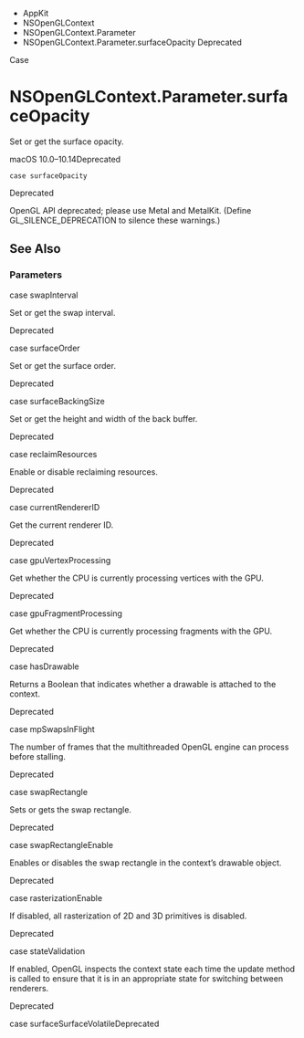 

- AppKit
- NSOpenGLContext
- NSOpenGLContext.Parameter
-  NSOpenGLContext.Parameter.surfaceOpacity Deprecated

Case

# NSOpenGLContext.Parameter.surfaceOpacity

Set or get the surface opacity.

macOS 10.0–10.14Deprecated

``` source
case surfaceOpacity
```

Deprecated

OpenGL API deprecated; please use Metal and MetalKit. (Define GL_SILENCE_DEPRECATION to silence these warnings.)

## See Also

### Parameters

case swapInterval

Set or get the swap interval.

Deprecated

case surfaceOrder

Set or get the surface order.

Deprecated

case surfaceBackingSize

Set or get the height and width of the back buffer.

Deprecated

case reclaimResources

Enable or disable reclaiming resources.

Deprecated

case currentRendererID

Get the current renderer ID.

Deprecated

case gpuVertexProcessing

Get whether the CPU is currently processing vertices with the GPU.

Deprecated

case gpuFragmentProcessing

Get whether the CPU is currently processing fragments with the GPU.

Deprecated

case hasDrawable

Returns a Boolean that indicates whether a drawable is attached to the context.

Deprecated

case mpSwapsInFlight

The number of frames that the multithreaded OpenGL engine can process before stalling.

Deprecated

case swapRectangle

Sets or gets the swap rectangle.

Deprecated

case swapRectangleEnable

Enables or disables the swap rectangle in the context’s drawable object.

Deprecated

case rasterizationEnable

If disabled, all rasterization of 2D and 3D primitives is disabled.

Deprecated

case stateValidation

If enabled, OpenGL inspects the context state each time the update method is called to ensure that it is in an appropriate state for switching between renderers.

Deprecated

case surfaceSurfaceVolatileDeprecated

